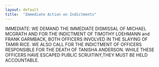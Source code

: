 ```yaml
---
layout: default
title:  "Immediate Action on Indictments"
---
```

IMMEDIATE: WE DEMAND THE IMMEDIATE DISMISSAL OF MICHAEL MCGRATH AND FOR THE INDICTMENT OF TIMOTHY LOEHMANN and FRANK GARMBACK, BOTH OFFICERS INVOLVED IN THE SLAYING OF TAMIR RICE. WE ALSO CALL FOR THE INDICTMENT OF OFFICERS RESPONSIBLE FOR THE DEATH OF TANISHA ANDERSON. WHILE THESE OFFICERS HAVE ESCAPED PUBLIC SCRUITINY,THEY MUST BE HELD ACCOUNTABLE. 

